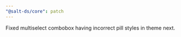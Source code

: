 ```yaml
---
"@salt-ds/core": patch
---
```


Fixed multiselect combobox having incorrect pill styles in theme next.
